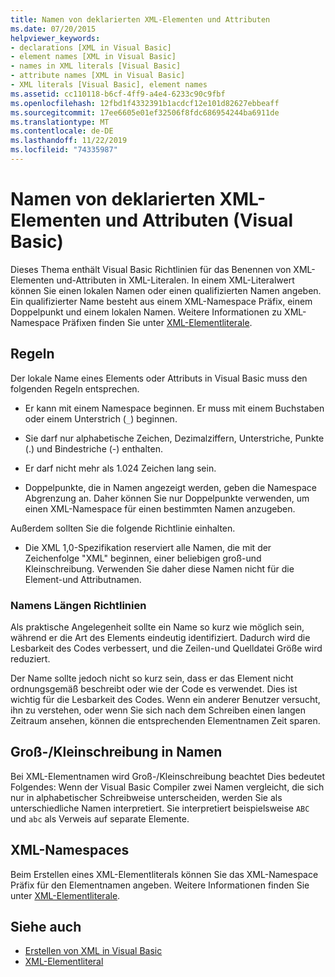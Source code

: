 ```yaml
---
title: Namen von deklarierten XML-Elementen und Attributen
ms.date: 07/20/2015
helpviewer_keywords:
- declarations [XML in Visual Basic]
- element names [XML in Visual Basic]
- names in XML literals [Visual Basic]
- attribute names [XML in Visual Basic]
- XML literals [Visual Basic], element names
ms.assetid: cc110118-b6cf-4ff9-a4e4-6233c90c9fbf
ms.openlocfilehash: 12fbd1f4332391b1acdcf12e101d82627ebbeaff
ms.sourcegitcommit: 17ee6605e01ef32506f8fdc686954244ba6911de
ms.translationtype: MT
ms.contentlocale: de-DE
ms.lasthandoff: 11/22/2019
ms.locfileid: "74335987"
---
```

# <a name="names-of-declared-xml-elements-and-attributes-visual-basic"></a>Namen von deklarierten XML-Elementen und Attributen (Visual Basic)
Dieses Thema enthält Visual Basic Richtlinien für das Benennen von XML-Elementen und-Attributen in XML-Literalen.  In einem XML-Literalwert können Sie einen lokalen Namen oder einen qualifizierten Namen angeben. Ein qualifizierter Name besteht aus einem XML-Namespace Präfix, einem Doppelpunkt und einem lokalen Namen. Weitere Informationen zu XML-Namespace Präfixen finden Sie unter [XML-Elementliterale](../../../../visual-basic/language-reference/xml-literals/xml-element-literal.md).  
  
## <a name="rules"></a>Regeln  
 Der lokale Name eines Elements oder Attributs in Visual Basic muss den folgenden Regeln entsprechen.  
  
- Er kann mit einem Namespace beginnen. Er muss mit einem Buchstaben oder einem Unterstrich (`_`) beginnen.  
  
- Sie darf nur alphabetische Zeichen, Dezimalziffern, Unterstriche, Punkte (.) und Bindestriche (-) enthalten.  
  
- Er darf nicht mehr als 1.024 Zeichen lang sein.  
  
- Doppelpunkte, die in Namen angezeigt werden, geben die Namespace Abgrenzung an. Daher können Sie nur Doppelpunkte verwenden, um einen XML-Namespace für einen bestimmten Namen anzugeben.  
  
 Außerdem sollten Sie die folgende Richtlinie einhalten.  
  
- Die XML 1,0-Spezifikation reserviert alle Namen, die mit der Zeichenfolge "XML" beginnen, einer beliebigen groß-und Kleinschreibung. Verwenden Sie daher diese Namen nicht für die Element-und Attributnamen.  
  
### <a name="name-length-guidelines"></a>Namens Längen Richtlinien  
 Als praktische Angelegenheit sollte ein Name so kurz wie möglich sein, während er die Art des Elements eindeutig identifiziert. Dadurch wird die Lesbarkeit des Codes verbessert, und die Zeilen-und Quelldatei Größe wird reduziert.  
  
 Der Name sollte jedoch nicht so kurz sein, dass er das Element nicht ordnungsgemäß beschreibt oder wie der Code es verwendet. Dies ist wichtig für die Lesbarkeit des Codes. Wenn ein anderer Benutzer versucht, ihn zu verstehen, oder wenn Sie sich nach dem Schreiben einen langen Zeitraum ansehen, können die entsprechenden Elementnamen Zeit sparen.  
  
## <a name="case-sensitivity-in-names"></a>Groß-/Kleinschreibung in Namen  
 Bei XML-Elementnamen wird Groß-/Kleinschreibung beachtet Dies bedeutet Folgendes: Wenn der Visual Basic Compiler zwei Namen vergleicht, die sich nur in alphabetischer Schreibweise unterscheiden, werden Sie als unterschiedliche Namen interpretiert. Sie interpretiert beispielsweise `ABC` und `abc` als Verweis auf separate Elemente.  
  
## <a name="xml-namespaces"></a>XML-Namespaces  
 Beim Erstellen eines XML-Elementliterals können Sie das XML-Namespace Präfix für den Elementnamen angeben. Weitere Informationen finden Sie unter [XML-Elementliterale](../../../../visual-basic/language-reference/xml-literals/xml-element-literal.md).  
  
## <a name="see-also"></a>Siehe auch

- [Erstellen von XML in Visual Basic](../../../../visual-basic/programming-guide/language-features/xml/creating-xml.md)
- [XML-Elementliteral](../../../../visual-basic/language-reference/xml-literals/xml-element-literal.md)
